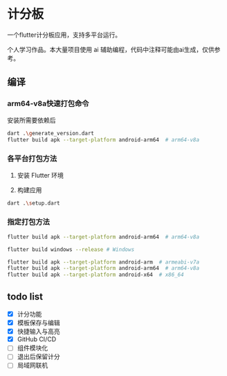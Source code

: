 # 计分板

一个flutter计分板应用，支持多平台运行。

个人学习作品。本大量项目使用 ai 辅助编程，代码中注释可能由ai生成，仅供参考。

## 编译

### arm64-v8a快速打包命令

安装所需要依赖后

  ```bash
  dart .\generate_version.dart
  flutter build apk --target-platform android-arm64  # arm64-v8a
  ```

### 各平台打包方法

1. 安装 Flutter 环境

2. 构建应用

  ```bash
  dart .\setup.dart
  ```

### 指定打包方法

```bash
flutter build apk --target-platform android-arm64  # arm64-v8a
```

```bash
flutter build windows --release # Windows
```

```bash
flutter build apk --target-platform android-arm  # armeabi-v7a
flutter build apk --target-platform android-arm64  # arm64-v8a
flutter build apk --target-platform android-x64  # x86_64
```


## todo list

- [x] 计分功能
- [x] 模板保存与编辑
- [x] 快捷输入与高亮
- [x] GitHub CI/CD
- [ ] 组件模块化
- [ ] 退出后保留计分
- [ ] 局域网联机
